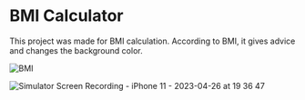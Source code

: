 

#  BMI Calculator

This project was made for BMI calculation. According to BMI, it gives advice and changes the background color.

![BMI](https://user-images.githubusercontent.com/105984573/220425028-df042bde-04ab-49ca-9caa-d2ddbc4e8940.gif)


![Simulator Screen Recording - iPhone 11 - 2023-04-26 at 19 36 47](https://user-images.githubusercontent.com/105984573/234644841-55345f33-9725-4e08-82a3-a4023c3157b6.gif)
